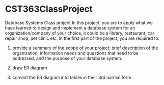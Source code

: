 # CST363ClassProject
Database Systems Class project
In this project, you are to apply what we have learned to design and implement a database system for an organization/company of your choice, it could be a library, restaurant, car repair shop, pet clinic etc. In the first part of the project, you are required to:

1)	provide a summary of the scope of your project: brief description of the organization, information needs and questions that need to be addressed, and the purpose of your database system. 

2)	draw ER diagram 

3)	convert the ER diagram into tables in their 3rd normal form

